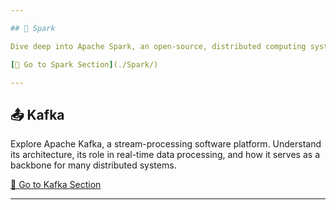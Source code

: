 ```yaml
---

## 🌟 Spark

Dive deep into Apache Spark, an open-source, distributed computing system. Explore its fundamental concepts, capabilities in processing large datasets, and its integrations with big data tools.

[🔗 Go to Spark Section](./Spark/)

---
```


## 📤 Kafka

Explore Apache Kafka, a stream-processing software platform. Understand its architecture, its role in real-time data processing, and how it serves as a backbone for many distributed systems.

[🔗 Go to Kafka Section](./Kafka/)

---
